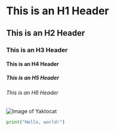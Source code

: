 # This is an H1 Header
## This is an H2 Header
### This is an H3 Header
#### This is an H4 Header
##### This is an H5 Header
###### This is an H6 Header

![Image of Yaktocat](https://octodex.github.com/images/yaktocat.png)

``` python
print("Hello, world!")
```
